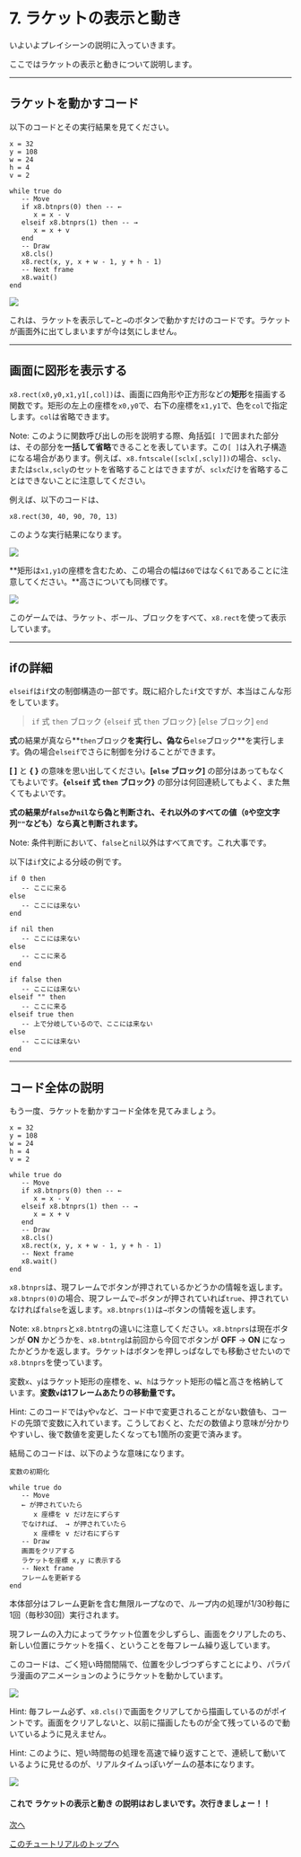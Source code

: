 # 7. ラケットの表示と動き

いよいよプレイシーンの説明に入っていきます。

ここではラケットの表示と動きについて説明します。

---

## ラケットを動かすコード

以下のコードとその実行結果を見てください。

```
x = 32
y = 108
w = 24
h = 4
v = 2

while true do
   -- Move
   if x8.btnprs(0) then -- ←
      x = x - v
   elseif x8.btnprs(1) then -- →
      x = x + v
   end
   -- Draw
   x8.cls()
   x8.rect(x, y, x + w - 1, y + h - 1)
   -- Next frame
   x8.wait()
end
```

![](../imgs/tutorial_01/x8_tuto_01_racket.gif)

これは、ラケットを表示して`←`と`→`のボタンで動かすだけのコードです。ラケットが画面外に出てしまいますが今は気にしません。

---

## 画面に図形を表示する

`x8.rect(x0,y0,x1,y1[,col])`は、画面に四角形や正方形などの**矩形**を描画する関数です。矩形の左上の座標を`x0,y0`で、右下の座標を`x1,y1`で、色を`col`で指定します。`col`は省略できます。

Note: このように関数呼び出しの形を説明する際、角括弧`[ ]`で囲まれた部分は、その部分を**一括して省略**できることを表しています。この`[ ]`は入れ子構造になる場合があります。例えば、`x8.fntscale([sclx[,scly]])`の場合、`scly`、または`sclx,scly`のセットを省略することはできますが、`sclx`だけを省略することはできないことに注意してください。

例えば、以下のコードは、

```
x8.rect(30, 40, 90, 70, 13)
```

このような実行結果になります。

![](../imgs/tutorial_01/x8_tuto_01_rect.jpg)

**矩形は`x1,y1`の座標を含むため、この場合の幅は`60`ではなく`61`であることに注意してください。**高さについても同様です。

![](../imgs/tutorial_01/x8_tuto_01_rect_desc.jpg)

このゲームでは、ラケット、ボール、ブロックをすべて、`x8.rect`を使って表示しています。

---

## ifの詳細

`elseif`は`if`文の制御構造の一部です。既に紹介した`if`文ですが、本当はこんな形をしています。

> `if` 式 `then` ブロック {`elseif` 式 `then` ブロック} [`else` ブロック] `end`

**式**の結果が真なら**`then`ブロック**を実行し、偽なら**`else`ブロック**を実行します。偽の場合`elseif`でさらに制御を分けることができます。

**[ ]** と **{ }** の意味を思い出してください。**[`else` ブロック]** の部分はあってもなくてもよいです。**{`elseif` 式 `then` ブロック}** の部分は何回連続してもよく、また無くてもよいです。

**式の結果が`false`か`nil`なら偽と判断され、それ以外のすべての値（`0`や空文字列`""`なども）なら真と判断されます。**

Note: 条件判断において、`false`と`nil`以外はすべて`真`です。これ大事です。

以下は`if`文による分岐の例です。

```
if 0 then
   -- ここに来る
else
   -- ここには来ない
end

if nil then
   -- ここには来ない
else
   -- ここに来る
end

if false then
   -- ここには来ない
elseif "" then
   -- ここに来る
elseif true then
   -- 上で分岐しているので、ここには来ない
else
   -- ここには来ない
end
```

---

## コード全体の説明

もう一度、ラケットを動かすコード全体を見てみましょう。

```
x = 32
y = 108
w = 24
h = 4
v = 2

while true do
   -- Move
   if x8.btnprs(0) then -- ←
      x = x - v
   elseif x8.btnprs(1) then -- →
      x = x + v
   end
   -- Draw
   x8.cls()
   x8.rect(x, y, x + w - 1, y + h - 1)
   -- Next frame
   x8.wait()
end
```

`x8.btnprs`は、現フレームでボタンが押されているかどうかの情報を返します。`x8.btnprs(0)`の場合、現フレームで`←`ボタンが押されていれば`true`、押されていなければ`false`を返します。`x8.btnprs(1)`は`→`ボタンの情報を返します。

Note: `x8.btnprs`と`x8.btntrg`の違いに注意してください。`x8.btnprs`は現在ボタンが **ON** かどうかを、`x8.btntrg`は前回から今回でボタンが **OFF** → **ON** になったかどうかを返します。ラケットはボタンを押しっぱなしでも移動させたいので`x8.btnprs`を使っています。

変数`x`、`y`はラケット矩形の座標を、`w`、`h`はラケット矩形の幅と高さを格納しています。**変数`v`は1フレームあたりの移動量です。**

Hint: このコードでは`y`や`v`など、コード中で変更されることがない数値も、コードの先頭で変数に入れています。こうしておくと、ただの数値より意味が分かりやすいし、後で数値を変更したくなっても1箇所の変更で済みます。


結局このコードは、以下のような意味になります。

```
変数の初期化

while true do
   -- Move
   ← が押されていたら
      x 座標を v だけ左にずらす
   でなければ、 → が押されていたら
      x 座標を v だけ右にずらす
   -- Draw
   画面をクリアする
   ラケットを座標 x,y に表示する
   -- Next frame
   フレームを更新する
end
```

本体部分はフレーム更新を含む無限ループなので、ループ内の処理が1/30秒毎に1回（毎秒30回）実行されます。

現フレームの入力によってラケット位置を少しずらし、画面をクリアしたのち、新しい位置にラケットを描く、ということを毎フレーム繰り返しています。

このコードは、ごく短い時間間隔で、位置を少しづつずらすことにより、パラパラ漫画のアニメーションのようにラケットを動かしています。

![](../imgs/tutorial_01/x8_tuto_01_racket_move.gif)

Hint: 毎フレーム必ず、`x8.cls()`で画面をクリアしてから描画しているのがポイントです。画面をクリアしないと、以前に描画したものが全て残っているので動いているように見えません。

Hint: このように、短い時間毎の処理を高速で繰り返すことで、連続して動いているように見せるのが、リアルタイムっぽいゲームの基本になります。

![](../imgs/tutorial_01/x8_tuto_01_racket.gif)

#### これで **ラケットの表示と動き** の説明はおしまいです。次行きましょー！！

[次へ](tutorial_01_08.md)

[このチュートリアルのトップへ](tutorial_01.md)
